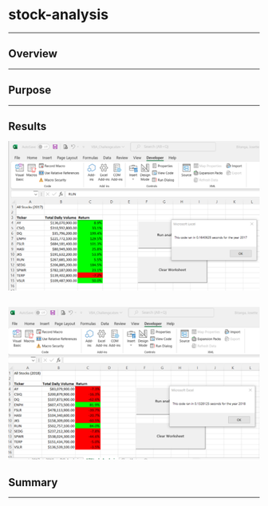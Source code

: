 # stock-analysis
---
## Overview
---
## Purpose
---
## Results

![Refactored 2017 Analysis](/Resources/VBA_Challenge_2017.png)

![Refactored 2018 Analysis](/Resources/VBA_Challenge_2018.png)
---
## Summary
---
